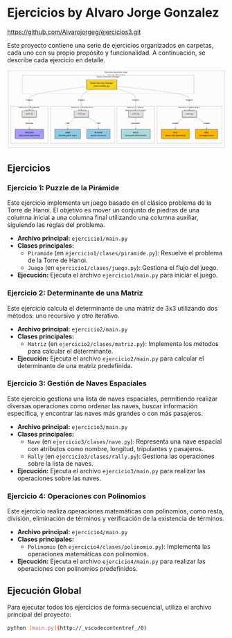 
# Ejercicios by Alvaro Jorge Gonzalez

https://github.com/Alvarojorgeg/ejercicios3.git

Este proyecto contiene una serie de ejercicios organizados en carpetas, cada uno con su propio propósito y funcionalidad. A continuación, se describe cada ejercicio en detalle.

![Diagrama de flujo](./diagram.png)

## Ejercicios

### Ejercicio 1: Puzzle de la Pirámide
Este ejercicio implementa un juego basado en el clásico problema de la Torre de Hanoi. El objetivo es mover un conjunto de piedras de una columna inicial a una columna final utilizando una columna auxiliar, siguiendo las reglas del problema.

- **Archivo principal:** `ejercicio1/main.py`
- **Clases principales:**
  - `Piramide` (en `ejercicio1/clases/piramide.py`): Resuelve el problema de la Torre de Hanoi.
  - `Juego` (en `ejercicio1/clases/juego.py`): Gestiona el flujo del juego.
- **Ejecución:** Ejecuta el archivo `ejercicio1/main.py` para iniciar el juego.

### Ejercicio 2: Determinante de una Matriz
Este ejercicio calcula el determinante de una matriz de 3x3 utilizando dos métodos: uno recursivo y otro iterativo.

- **Archivo principal:** `ejercicio2/main.py`
- **Clases principales:**
  - `Matriz` (en `ejercicio2/clases/matriz.py`): Implementa los métodos para calcular el determinante.
- **Ejecución:** Ejecuta el archivo `ejercicio2/main.py` para calcular el determinante de una matriz predefinida.

### Ejercicio 3: Gestión de Naves Espaciales
Este ejercicio gestiona una lista de naves espaciales, permitiendo realizar diversas operaciones como ordenar las naves, buscar información específica, y encontrar las naves más grandes o con más pasajeros.

- **Archivo principal:** `ejercicio3/main.py`
- **Clases principales:**
  - `Nave` (en `ejercicio3/clases/nave.py`): Representa una nave espacial con atributos como nombre, longitud, tripulantes y pasajeros.
  - `Rally` (en `ejercicio3/clases/rally.py`): Gestiona las operaciones sobre la lista de naves.
- **Ejecución:** Ejecuta el archivo `ejercicio3/main.py` para realizar las operaciones sobre las naves.

### Ejercicio 4: Operaciones con Polinomios
Este ejercicio realiza operaciones matemáticas con polinomios, como resta, división, eliminación de términos y verificación de la existencia de términos.

- **Archivo principal:** `ejercicio4/main.py`
- **Clases principales:**
  - `Polinomio` (en `ejercicio4/clases/polinomio.py`): Implementa las operaciones matemáticas con polinomios.
- **Ejecución:** Ejecuta el archivo `ejercicio4/main.py` para realizar las operaciones con polinomios predefinidos.

## Ejecución Global
Para ejecutar todos los ejercicios de forma secuencial, utiliza el archivo principal del proyecto:

```bash
python [main.py](http://_vscodecontentref_/0)
